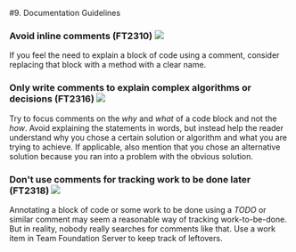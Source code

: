 <!--
NOTE: Requires Markdown Extra. See http://michelf.ca/projects/php-markdown/extra/
 --> 

#9. Documentation Guidelines

### <a name="ft2310"></a> Avoid inline comments  (FT2310) ![](images/2.png)
If you feel the need to explain a block of code using a comment, consider replacing that block with a method with a clear name.

### <a name="ft2316"></a> Only write comments to explain complex algorithms or decisions  (FT2316) ![](images/1.png)
Try to focus comments on the *why* and *what* of a code block and not the *how*. Avoid explaining the statements in words, but instead help the reader understand why you chose a certain solution or algorithm and what you are trying to achieve. If applicable, also mention that you chose an alternative solution because you ran into a problem with the obvious solution.

### <a name="ft2318"></a> Don't use comments for tracking work to be done later  (FT2318) ![](images/3.png)
Annotating a block of code or some work to be done using a *TODO* or similar comment may seem a reasonable way of tracking work-to-be-done. But in reality, nobody really searches for comments like that. Use a work item in Team Foundation Server to keep track of leftovers.
